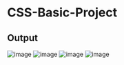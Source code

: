 # CSS-Basic-Project

## Output

![image](https://github.com/user-attachments/assets/9e937b09-1490-4ffc-9a85-3cec3ad7ade5)
![image](https://github.com/user-attachments/assets/d9fd51e7-c6ca-4d9d-842e-6929bbbcbc33)
![image](https://github.com/user-attachments/assets/3c190e6b-931b-47ed-9a2b-5c999fd63569)
![image](https://github.com/user-attachments/assets/b817ba24-471e-4010-8fd5-2d98e3bdcb7f)

